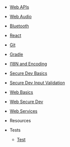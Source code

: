 * [Web APIs](/web-apis.md)
* [Web Audio](/web-audio.md)
* [Bluetooth](/bluetooth.md)
* [React](/react.md)
* [Git](/git.md)
* [Gradle](/gradle.md)
* [I18N and Encoding](/i18n-encoding.md)
* [Secure Dev Basics](/security-basics.md)
* [Secure Dev Input Validation](/sec-input-validation.md)
* [Web Basics](/web-basics.md)
* [Web Secure Dev](/web-secure-dev.md)
* [Web Services](/web-services.md)
* Resources

* Tests
    * [Test](/test/acme.md)
